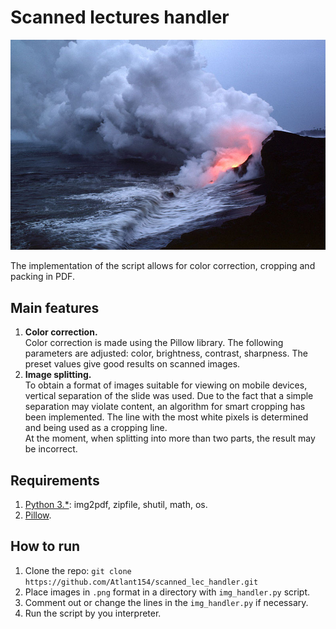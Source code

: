 # Scanned lectures handler

![logo](doc/logo.png)

The implementation of the script allows for color correction, cropping and packing in PDF.

## Main features

1. **Color correction.**  
Color correction is made using the Pillow library. The following parameters are adjusted: color, brightness, contrast, sharpness.
The preset values give good results on scanned images.
2. **Image splitting.**  
To obtain a format of images suitable for viewing on mobile devices, vertical separation of the slide was used.
Due to the fact that a simple separation may violate content, an algorithm for smart cropping has been implemented.
The line with the most white pixels is determined and being used as a cropping line.  
At the moment, when splitting into more than two parts, the result may be incorrect.

## Requirements

1. [Python 3.*](https://www.python.org/downloads/): img2pdf, zipfile, shutil, math, os.
2. [Pillow](https://pillow.readthedocs.io/en/5.3.x/).

## How to run

1. Clone the repo: `git clone https://github.com/Atlant154/scanned_lec_handler.git`
2. Place images in `.png` format in a directory with `img_handler.py` script.
3. Comment out or change the lines in the `img_handler.py` if necessary.
4. Run the script by you interpreter.
